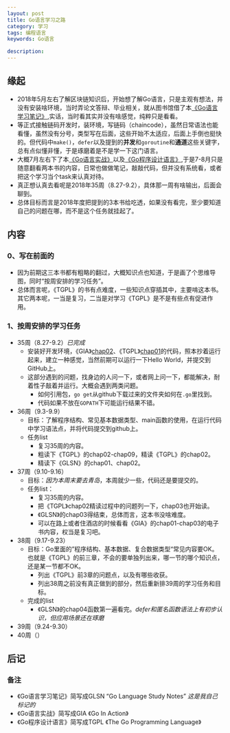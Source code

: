 ```yaml
---
layout: post  
title: Go语言学习之路  
category: 学习    
tags: 编程语言        
keywords: Go语言      

description:    
---  
```



##  缘起
+ 2018年5月左右了解区块链知识后，开始想了解Go语言，只是主观有想法，并没有安装啥环境，当时弄论文答辩、毕业相关，就从图书馆借了本[《Go语言学习笔记》](https://book.douban.com/subject/26832468/),实话，当时看其实并没有啥感觉，纯粹只是看看。
+ 等正式接触链码开发时，装环境，写链码（chaincode），虽然日常语法也能看懂，虽然没有分号，类型写在后面，这些开始不太适应，后面上手倒也挺快的。但代码中`make()`，`defer`以及提到的**并发**和`goroutine`和**通道**这些关键字，总有点似懂非懂，于是琢磨着是不是学一下这门语言。
+ 大概7月左右下了本[《Go语言实战》](https://book.douban.com/subject/27015617/)以及[《Go程序设计语言》](https://book.douban.com/subject/27044219/),于是7-8月只是随意翻看两本书的内容，日常也做做笔记，敲敲代码，但并没有系统看，或者把这个学习当个task来认真对待。
+ 真正想认真去看呢是2018年35周（8.27-9.2），具体那一周有啥输出，后面会聊到。
+ 总体目标而言是2018年度把提到的3本书给吃透，如果没有看完，至少要知道自己的问题在哪，而不是这个任务就挂起了。

##  内容

###  0、写在前面的

+ 因为前期这三本书都有粗略的翻过，大概知识点也知道，于是画了个思维导图，同时“按周安排的学习任务”。
+ 总体而言呢，《TGPL》的书有点难度，一些知识点穿插其中，主要啃这本书。其它两本呢，一当是复习，二当是对学习《TGPL》是不是有些点有促进作用。

### 1、按周安排的学习任务

+ 35周（8.27-9.2）*已完成*
  + 安装好开发环境，《GIA》[chap02](https://github.com/wolflion/Code2018/tree/master/Go/GIA/chap02)、《TGPL》[chap01](https://github.com/wolflion/Code2018/tree/master/Go/TGPL/chap01)的代码，照本抄着运行起来，建立一种感觉，当然前期可以运行一下Hello World，并提交到GitHub上。
  + 这部分遇到的问题，找身边的人问一下，或者网上问一下，都能解决，耐着性子敲着并运行。大概会遇到两类问题。
    + 如何引用包，`go get`从github下载过来的文件夹如何在`.go`里找到。
    + 代码如果不放在`GOPATH`下可能运行结果不错。
+ 36周（9.3-9.9）
  + 目标：了解程序结构、常见基本数据类型、main函数的使用，在运行代码中学习语法点，并将代码提交到github上。
  + 任务list
    + 复习35周的内容。
    + 粗读下《TGPL》的chap02-chap09，精读《TGPL》的chap02。
    + 精读下《GLSN》的chap01、chap02。
+ 37周（9.10-9.16）
  + 目标：*因为本周末要去青岛*，本周就少一些，代码还是要提交的。
  + 任务list：
    + 复习35周的内容。
    + 把《TGPL》chap02精读过程中的问题列一下，chap03也开始读。
    + 《GLSN》的chap03得结束，总体而言，这本书没啥难度。
    + 可以在路上或者住酒店的时候看看《GIA》的chap01-chap03的电子书内容，权当是复习吧。
+ 38周（9.17-9.23）
  + 目标：Go里面的”程序结构、基本数据、复合数据类型“常见内容要OK。也就是《TGPL》的前三章，不会的要单独列出来，哪一节的哪个知识点，还是某一节都不OK。
    + 列出《TGPL》前3章的问题点，以及有哪些收获。
    + 列出38周之前没有真正做到的部分，然后重新排39周的学习任务和目标。
  + 完成的list
    + 《GLSN》的chap04函数第一遍看完。*defer和匿名函数语法上有初步认识，但应用场景还在琢磨*
+ 39周（9.24-9.30）
+ 40周（）



##  后记

### 备注

+ 《Go语言学习笔记》简写成GLSN  “Go Language Study Notes”  *这是我自己标记的*
+ 《Go语言实战》简写成GIA  《Go In Action》
+ 《Go程序设计语言》简写成TGPL   《The Go Programming Language》